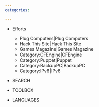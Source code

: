 ```yaml
---
categories:

---
```

-   Efforts
    -   Plug Computers|Plug Computers
    -   Hack This Site|Hack This Site
    -   Games Magazine|Games Magazine
    -   Category:CFEngine|CFEngine
    -   Category:Puppet|Puppet
    -   Category:BackupPC|BackupPC
    -   Category:IPv6|IPv6

-   SEARCH
-   TOOLBOX
-   LANGUAGES

